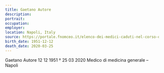 ```yaml
---
title: Gaetano Autore
description: 
portrait: 
occupation: 
employer: 
location: Napoli, Italy
source: https://portale.fnomceo.it/elenco-dei-medici-caduti-nel-corso-dellepidemia-di-covid-19/
birth_date: 1951-12-12
death_date: 2020-03-25
---
```


Gaetano Autore 12 12 1951 † 25 03 2020
Medico di medicina generale – Napoli